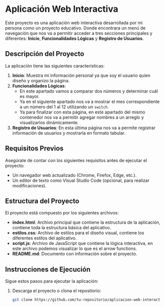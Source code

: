 # Aplicación Web Interactiva

Este proyecto es una aplicación web interactiva desarrollada por mi persona como un proyecto educativo. Donde encontrara un menú de navegación que nos va a permitir acceder a tres secciones principales y diferentes: **Inicio**, **Funcionalidades Lógicas** y **Registro de Usuarios**.

## Descripción del Proyecto

La aplicación tiene las siguientes características:

1. **Inicio**: Muestra mi información personal ya que soy el usuario quien diseño y organizo la página.
2. **Funcionalidades Lógicas**:
   - En este apartado vamos a comparar dos números y determinar cuál es mayor.
   - Ya en el siguiente apartado nos va a mostrar el mes correspondiente a un número del 1 al 12 utilizando un `switch`.
   - Ya para finalizar con esta página, en este apartado del mismo contenedor nos va a permitir agregar nombres a un arreglo y visualizarlos dinámicamente.
3. **Registro de Usuarios**: En esta última página nos va a permite registrar información de usuarios y mostrarla en formato tabular.

## Requisitos Previos

Asegúrate de contar con los siguientes requisitos antes de ejecutar el proyecto:

- Un navegador web actualizado (Chrome, Firefox, Edge, etc.).
- Un editor de texto como Visual Studio Code (opcional, para realizar modificaciones).

## Estructura del Proyecto

El proyecto está compuesto por los siguientes archivos:

- **index.html**: Archivo principal que contiene la estructura de la aplicación, contiene toda la estructura básica del aplicativo.
- **estilos.css**: Archivo de estilos para el diseño visual, contiene los diferentes estilos del aplicativo.
- **script.js**: Archivo de JavaScript que contiene la lógica interactiva, en este archivo podemos visualizar lo que es el arrow functions.
- **README.md**: Documento con información sobre el proyecto.

## Instrucciones de Ejecución

Sigue estos pasos para ejecutar la aplicación:

1. Descarga el proyecto o clona el repositorio:
   ```bash
   git clone https://github.com/tu-repositorio/aplicacion-web-interactiva.git

